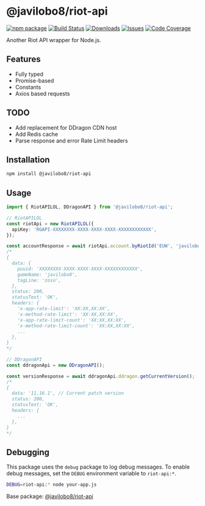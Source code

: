 # @javilobo8/riot-api

[![npm package][npm-img]][npm-url]
[![Build Status][build-img]][build-url]
[![Downloads][downloads-img]][downloads-url]
[![Issues][issues-img]][issues-url]
[![Code Coverage][codecov-img]][codecov-url]

Another Riot API wrapper for Node.js.

## Features

* Fully typed
* Promise-based
* Constants
* Axios based requests

## TODO

* Add replacement for DDragon CDN host
* Add Redis cache
* Parse response and error Rate Limit headers

## Installation

```bash
npm install @javilobo8/riot-api
```

## Usage

```ts
import { RiotAPILOL, DDragonAPI } from '@javilobo8/riot-api';

// RiotAPILOL
const riotApi = new RiotAPILOL({
  apiKey: 'RGAPI-XXXXXXXX-XXXX-XXXX-XXXX-XXXXXXXXXXXX',
});

const accountResponse = await riotApi.account.byRiotId('EUW', 'javilobo8', 'zoso');
/*
{
  data: {
    puuid: 'XXXXXXXX-XXXX-XXXX-XXXX-XXXXXXXXXXXX',
    gameName: 'javilobo8',
    tagLine: 'zoso',
  },
  status: 200,
  statusText: 'OK',
  headers: {
    'x-app-rate-limit': 'XX:XX,XX:XX',
    'x-method-rate-limit': 'XX:XX,XX:XX',
    'x-app-rate-limit-count': 'XX:XX,XX:XX',
    'x-method-rate-limit-count': 'XX:XX,XX:XX',
    ...
  },
}
*/

// DDragonAPI
const ddragonApi = new DDragonAPI();

const versionResponse = await ddragonApi.ddragon.getCurrentVersion();
/*
{
  data: '11.16.1', // Current patch version
  status: 200,
  statusText: 'OK',
  headers: {
    ...
  },
}
*/
```

## Debugging

This package uses the `debug` package to log debug messages. To enable debug messages, set the `DEBUG` environment variable to `riot-api:*`.

```bash
DEBUG=riot-api:* node your-app.js
```

Base package: [@javilobo8/riot-api](https://github.com/javilobo8/riot-api)

[build-img]:https://github.com/javilobo8/riot-api/actions/workflows/release.yml/badge.svg
[build-url]:https://github.com/javilobo8/riot-api/actions/workflows/release.yml
[downloads-img]:https://img.shields.io/npm/dt/@javilobo8/riot-api
[downloads-url]:https://www.npmtrends.com/@javilobo8/riot-api
[npm-img]:https://img.shields.io/npm/v/@javilobo8/riot-api
[npm-url]:https://www.npmjs.com/package/@javilobo8/riot-api
[issues-img]:https://img.shields.io/github/issues/javilobo8/riot-api
[issues-url]:https://github.com/javilobo8/riot-api/issues
[codecov-img]:https://codecov.io/gh/javilobo8/riot-api/branch/main/graph/badge.svg
[codecov-url]:https://codecov.io/gh/javilobo8/riot-api